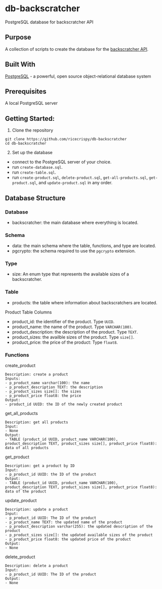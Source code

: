 # db-backscratcher
PostgreSQL database for backscratcher API

## Purpose
A collection of scripts to create the database for the [backscratcher API](https://github.com/ricecrispy/svc-backscratcher).

## Built With
[PostgreSQL](https://www.postgresql.org/) - a powerful, open source object-relational database system

## Prerequisites
A local PostgreSQL server

## Getting Started:

1. Clone the repository
```
git clone https://github.com/ricecrispy/db-backscratcher
cd db-backscratcher
```

2. Set up the database
- connect to the PostgreSQL server of your choice.
- run `create-database.sql`.
- run `create-table.sql`.
- run `create-product.sql`, `delete-product.sql`, `get-all-products.sql`, `get-product.sql`, and `update-product.sql` in any order.

## Database Structure

### Database
- backscratcher: the main database where everything is located.

### Schema
- data: the main schema where the table, functions, and type are located.
- pgcrypto: the schema required to use the `pgcrypto` extension.

### Type
- size: An enum type that represents the available sizes of a backscratcher.

### Table
- products: the table where information about backscratchers are located.

Product Table Columns
- product_id: the identifier of the product. Type `UUID`.
- product_name: the name of the product. Type `VARCHAR(100)`.
- product_description: the description of the product. Type `TEXT`.
- product_sizes: the availble sizes of the product. Type `size[]`.
- product_price: the price of the product: Type `float8`.

### Functions
create_product
```
Description: create a product
Inputs:
- p_product_name varchar(100): the name
- p_product_description TEXT: the description
- p_product_sizes size[]: the sizes
- p_product_price float8: the price
Output:
- product_id UUID: the ID of the newly created product
```

get_all_products
```
Description: get all products
Input:
- None
Output:
- TABLE (product_id UUID, product_name VARCHAR(100), product_description TEXT, product_sizes size[], product_price float8): data of all products
```

get_product
```
Description: get a product by ID
Input:
- p_product_id UUID: the ID of the product
Output:
- TABLE (product_id UUID, product_name VARCHAR(100), product_description TEXT, product_sizes size[], product_price float8): data of the product
```

update_product
```
Description: update a product
Input:
- p_product_id UUID: The ID of the product
- p_product_name TEXT: the updated name of the product
- p_product_description varchar(255): the updated description of the product
- p_product_sizes size[]: the updated available sizes of the product
- p_product_price float8: the updated price of the product
Output:
- None
```

delete_product
```
Description: delete a product
Input:
- p_product_id UUID: The ID of the product
Output:
- None
```